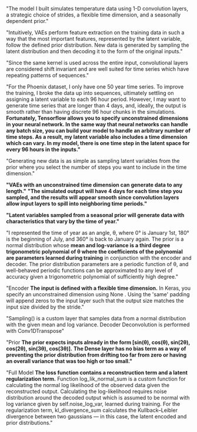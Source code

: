 "The model I built simulates temperature data using 1-D convolution layers, a strategic choice of strides, a flexible time dimension, and a seasonally dependent prior."

"Intuitively, VAEs perform feature extraction on the training data in such a way that the most important features, represented by the latent variable, follow the defined prior distribution. New data is generated by sampling the latent distribution and then decoding it to the form of the original inputs."

"Since the same kernel is used across the entire input, convolutional layers are considered shift invariant and are well suited for time series which have repeating patterns of sequences."

"For the Phoenix dataset, I only have one 50 year time series. To improve the training, I broke the data up into sequences, ultimately settling on assigning a latent variable to each 96 hour period. However, I may want to generate time series that are longer than 4 days, and, ideally, the output is smooth rather than having discrete 96 hour chunks in the simulations.
**Fortunately, Tensorflow allows you to specify unconstrained dimensions in your neural network. In the same way that neural networks can handle any batch size, you can build your model to handle an arbitrary number of time steps. As a result, my latent variable also includes a time dimension which can vary. In my model, there is one time step in the latent space for every 96 hours in the inputs."**

"Generating new data is as simple as sampling latent variables from the prior where you select the number of steps you want to include in the time dimension."

**"VAEs with an unconstrained time dimension can generate data to any length."**
**"The simulated output will have 4 days for each time step you sampled, and the results will appear smooth since convolution layers allow input layers to spill into neighboring time periods."**

**"Latent variables sampled from a seasonal prior will generate data with characteristics that vary by the time of year."**

"I represented the time of year as an angle, θ, where 0° is January 1st, 180° is the beginning of July, and 360° is back to January again. The prior is a normal distribution whose **mean and log-variance is a third degree trigonometric polynomial of θ where the coefficients of the polynomial are parameters learned during training** in conjunction with the encoder and decoder.
The prior distribution parameters are a periodic function of θ, and well-behaved periodic functions can be approximated to any level of accuracy given a trigonometric polynomial of sufficiently high degree."

"Encoder
**The input is defined with a flexible time dimension.** In Keras, you specify an unconstrained dimension using None .
Using the 'same' padding will append zeros to the input layer such that the output size matches the input size divided by the stride."

"Sampling() is a custom layer that samples data from a normal distribution with the given mean and log variance.
Decoder
Deconvolution is performed with Conv1DTranspose"

"Prior
**The prior expects inputs already in the form [sin(θ), cos(θ), sin(2θ), cos(2θ), sin(3θ), cos(3θ)].**
**The Dense layer has no bias term as a way of preventing the prior distribution from drifting too far from zero or having an overall variance that was too high or too small."**

"Full Model
**The loss function contains a reconstruction term and a latent regularization term.**
Function log_lik_normal_sum is a custom function for calculating the normal log likelihood of the observed data given the reconstructed output. Calculating the log-likelihood requires noise distribution around the decoded output which is assumed to be normal with log variance given by self.noise_log_var, learned during training.
For the regularization term, kl_divergence_sum calculates the Kullback–Leibler divergence between two gaussians — in this case, the latent encoded and prior distributions."